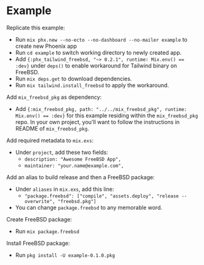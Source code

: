 # Example

Replicate this example:
 
  * Run `mix phx.new --no-ecto --no-dashboard --no-mailer example` to create new Phoenix app
  * Run `cd example` to switch working directory to newly created app.
  * Add `{:phx_tailwind_freebsd, "~> 0.2.1", runtime: Mix.env() == :dev}` 
    under `deps()` to enable workaround for Tailwind binary on FreeBSD.
  * Run `mix deps.get` to download dependencies.
  * Run `mix tailwind.install_freebsd` to apply the workaround.

Add `mix_freebsd_pkg` as dependency:

  * Add `{:mix_freebsd_pkg, path: "../../mix_freebsd_pkg", runtime: Mix.env() == :dev}` 
    for this example residing within the `mix_freebsd_pkg` repo.
    In your own project, you'll want to follow the instructions in README of `mix_freebsd_pkg`.

Add required metadata to `mix.exs`:
  * Under `project`, add these two fields:
    - `description: "Awesome FreeBSD App",`
    - `maintainer: "your.name@example.com",`

Add an alias to build release and then a FreeBSD package:

  * Under `aliases` in `mix.exs`, add this line:
    - `"package.freebsd": ["compile", "assets.deploy", "release --overwrite", "freebsd.pkg"]`
  * You can change `package.freebsd` to any memorable word.

Create FreeBSD package:
  * Run `mix package.freebsd`

Install FreeBSD package:
  * Run `pkg install -U example-0.1.0.pkg`
